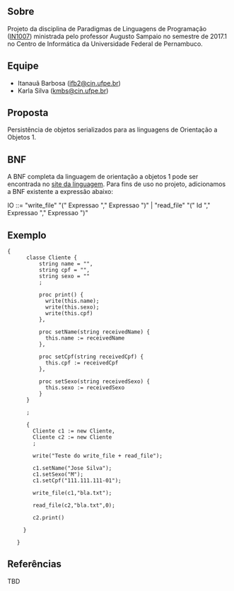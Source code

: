 ## Sobre
Projeto da disciplina de Paradigmas de Linguagens de Programação ([IN1007]) ministrada pelo professor Augusto Sampaio no semestre de 2017.1 no Centro de Informática da Universidade Federal de Pernambuco.

## Equipe
- Itanauã Barbosa (ifb2@cin.ufpe.br)
- Karla Silva (kmbs@cin.ufpe.br)

## Proposta
Persistência de objetos serializados para as linguagens de Orientação a Objetos 1.

## BNF
A BNF completa da linguagem de orientação a objetos 1 pode ser encontrada no [site da linguagem]. Para fins de uso no projeto, adicionamos a BNF existente a expressão abaixo:

IO ::= "write_file" "(" Expressao "," Expressao ")" | "read_file" "(" Id "," Expressao "," Expressao ")"

## Exemplo

```
{
      classe Cliente {
          string name = "",
          string cpf = "",
          string sexo = ""
          ;
          
          proc print() {
            write(this.name);
            write(this.sexo);
            write(this.cpf)
          },
          
          proc setName(string receivedName) {
            this.name := receivedName            
          },
          
          proc setCpf(string receivedCpf) {
            this.cpf := receivedCpf            
          },
          
          proc setSexo(string receivedSexo) {
            this.sexo := receivedSexo           
          }
      }
      
      ;

      {
        Cliente c1 := new Cliente,
        Cliente c2 := new Cliente
        ;
        
        write("Teste do write_file + read_file");
        
        c1.setName("Jose Silva");
        c1.setSexo("M");
        c1.setCpf("111.111.111-01");
        
        write_file(c1,"bla.txt");
        
        read_file(c2,"bla.txt",0);
        
        c2.print()
        
     }

   }
```

## Referências
TBD

[IN1007]: <https://www.cin.ufpe.br/~in1007>
[site da linguagem]: <https://www.cin.ufpe.br/~in1007/linguagens/OrientadaObjetos1/orientadaObjetos1.html>
